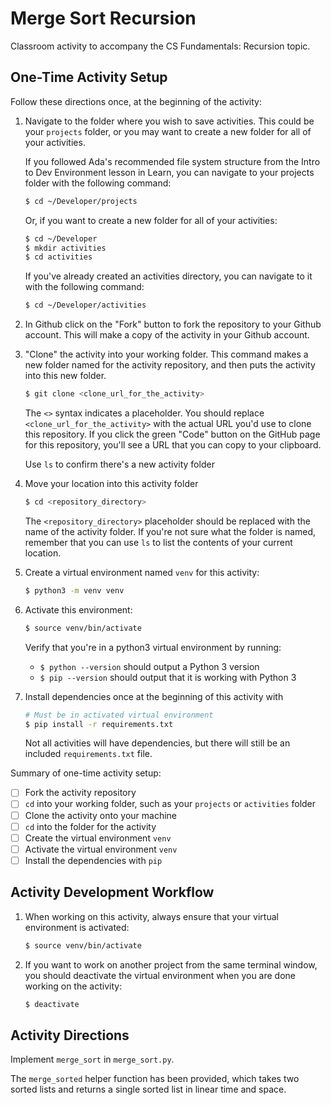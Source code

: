 # Merge Sort Recursion
Classroom activity to accompany the CS Fundamentals: Recursion topic.

## One-Time Activity Setup

Follow these directions once, at the beginning of the activity:


1. Navigate to the folder where you wish to save activities. This could be your `projects` folder, or you may want to create a new folder for all of your activities.

   If you followed Ada's recommended file system structure from the Intro to Dev Environment lesson in Learn, you can navigate to your projects folder with the following command:

   ```bash
   $ cd ~/Developer/projects
   ```

   Or, if you want to create a new folder for all of your activities:

   ```bash
   $ cd ~/Developer
   $ mkdir activities
   $ cd activities
   ```

   If you've already created an activities directory, you can navigate to it with the following command:

   ```bash
   $ cd ~/Developer/activities
   ```

2. In Github click on the "Fork" button to fork the repository to your Github account.  This will make a copy of the activity in your Github account. 

3. "Clone" the activity into your working folder. This command makes a new folder named for the activity repository, and then puts the activity into this new folder.

   ```bash
   $ git clone <clone_url_for_the_activity>
   ```

   The `<>` syntax indicates a placeholder. You should replace `<clone_url_for_the_activity>` with the actual URL you'd use to clone this repository. If you click the green "Code" button on the GitHub page for this repository, you'll see a URL that you can copy to your clipboard.
 
   Use `ls` to confirm there's a new activity folder

4. Move your location into this activity folder

   ```bash
   $ cd <repository_directory>
   ```

   The `<repository_directory>` placeholder should be replaced with the name of the activity folder. If you're not sure what the folder is named, remember that you can use `ls` to list the contents of your current location.

5. Create a virtual environment named `venv` for this activity:

   ```bash
   $ python3 -m venv venv
   ```

6. Activate this environment:

   ```bash
   $ source venv/bin/activate
   ```

   Verify that you're in a python3 virtual environment by running:
   
   - `$ python --version` should output a Python 3 version
   - `$ pip --version` should output that it is working with Python 3

7. Install dependencies once at the beginning of this activity with

   ```bash
   # Must be in activated virtual environment
   $ pip install -r requirements.txt
   ```

   Not all activities will have dependencies, but there will still be an included `requirements.txt` file.

Summary of one-time activity setup:
- [ ] Fork the activity repository
- [ ] `cd` into your working folder, such as your `projects` or `activities` folder
- [ ] Clone the activity onto your machine
- [ ] `cd` into the folder for the activity
- [ ] Create the virtual environment `venv`
- [ ] Activate the virtual environment `venv`
- [ ] Install the dependencies with `pip`

## Activity Development Workflow

1. When working on this activity, always ensure that your virtual environment is activated:

   ```bash
   $ source venv/bin/activate
   ```

2. If you want to work on another project from the same terminal window, you should deactivate the virtual environment when you are done working on the activity:

   ```bash
   $ deactivate
   ```

## Activity Directions

Implement `merge_sort` in `merge_sort.py`.

The `merge_sorted` helper function has been provided, which takes two sorted lists and returns a single sorted list in linear time and space.
